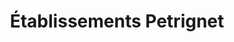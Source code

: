 ---
title: "Établissements Petrignet"
url: /la-ville-aux-dames/etablissements-petrignet/
shop: Boot
---